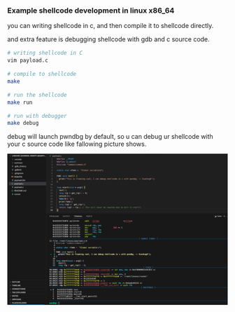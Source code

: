 ### Example shellcode development in linux x86_64

you can writing shellcode in c, and then compile it to shellcode directly.

and extra feature is debugging shellcode with gdb and c source code.

```bash
# writing shellcode in C
vim payload.c
```

```bash
# compile to shellcode
make
```

```bash
# run the shellcode
make run
```

```bash
# run with debugger
make debug
```

debug will launch pwndbg by default, so u can debug ur shellcode with your c source code like fallowing picture shows.

![](./img/debug.png)
